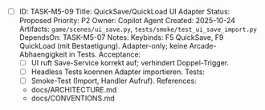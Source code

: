 - [ ] ID: TASK-M5-09
  Title: QuickSave/QuickLoad UI Adapter
  Status: Proposed
  Priority: P2
  Owner: Copilot Agent
  Created: 2025-10-24
  Artifacts: `game/scenes/ui_save.py`, `tests/smoke/test_ui_save_import.py`
  DependsOn: TASK-M5-07
  Notes:
  Keybinds: F5 QuickSave, F9 QuickLoad (mit Bestaetigung). Adapter-only; keine Arcade-Abhaengigkeit in Tests.
  Acceptance:
  - [ ] UI ruft Save-Service korrekt auf; verhindert Doppel-Trigger.
  - [ ] Headless Tests koennen Adapter importieren.
  Tests:
  - [ ] Smoke-Test (Import, Handler Aufruf).
  References:
  - docs/ARCHITECTURE.md
  - docs/CONVENTIONS.md
